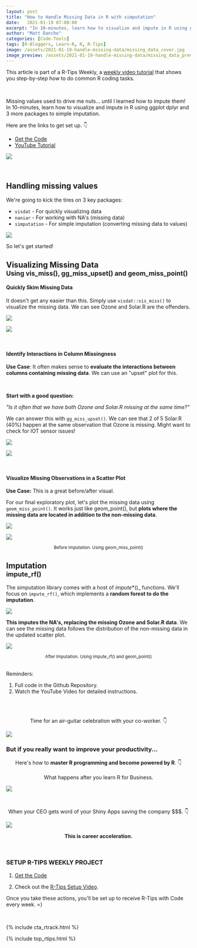 ```yaml
---
layout: post
title: "How to Handle Missing Data in R with simputation"
date:   2021-01-19 07:00:00
excerpt: "In 10-minutes, learn how to visualize and impute in R using ggplot dplyr and 3 more packages to simple imputation. Here are the links to get set up."
author: "Matt Dancho"
categories: [Code-Tools]
tags: [R-Bloggers, Learn-R, R, R-Tips]
image: /assets/2021-01-19-handle-missing-data/missing_data_cover.jpg
image_preview: /assets/2021-01-19-handle-missing-data/missing_data_preview.jpg
---
```




This article is part of a R-Tips Weekly, a [weekly video tutorial](https://learn.business-science.io/r-tips-newsletter) that shows you step-by-step how to do common R coding tasks.

<br/>

Missing values used to drive me nuts... until I learned how to impute them! In 10-minutes, learn how to visualize and impute in R using ggplot dplyr and 3 more packages to simple imputation. 

Here are the links to get set up. 👇

- [Get the Code](https://learn.business-science.io/r-tips-newsletter)
- [YouTube Tutorial](https://youtu.be/gY12FJryF7k)


<a href="https://youtu.be/gY12FJryF7k"><img src="/assets/2021-01-19-handle-missing-data/video_thumb.png" border="0" /></a>

<br>


## Handling missing values

We're going to kick the tires on 3 key packages:

- `visdat` - For quickly visualizing data
- `naniar` - For working with NA's (missing data)
- `simputation` - For simple imputation (converting missing data to values)

![](/assets/2021-01-19-handle-missing-data/before_after.png)

So let's get started!



<h2>Visualizing Missing Data<br><small>Using vis_miss(), gg_miss_upset() and geom_miss_point()</small></h2>
 

#### Quickly Skim Missing Data 

It doesn't get any easier than this. Simply use `visdat::vis_miss()` to visualize the missing data. We can see Ozone and Solar.R are the offenders. 

![](/assets/2021-01-19-handle-missing-data/vis_miss.jpg)

![](/assets/2021-01-19-handle-missing-data/vis_miss_observations.jpg)

<br>

#### Identify Interactions in Column Missingness

**Use Case**: It often makes sense to **evaluate the interactions between columns containing missing data**. We can use an "upset" plot for this. 

<br>

**Start with a good question:**

_"Is it often that we have both Ozone and Solar.R missing at the same time?"_

We can answer this with `gg_miss_upset()`. We can see that 2 of 5 Solar.R (40%) happen at the same observation that Ozone is missing. Might want to check for IOT sensor issues!

![](/assets/2021-01-19-handle-missing-data/gg_miss_upset.jpg)

![](/assets/2021-01-19-handle-missing-data/gg_miss_upset_barchart.jpg)

<br>

#### Visualize Missing Observations in a Scatter Plot

**Use Case:** This is a great before/after visual. 

For our final exploratory plot, let's plot the missing data using `geom_miss_point()`. It works just like geom_point(), but **plots where the missing data are located in addition to the non-missing data**. 

![](/assets/2021-01-19-handle-missing-data/geom_miss_point.jpg)

![](/assets/2021-01-19-handle-missing-data/geom_miss_point_scatterplot.jpg)

<center><small>Before Imputation. Using geom_miss_point()</small></center>



<h2>Imputation<br><small>impute_rf()</small></h2>
   
The simputation library comes with a host of _impute_*()_ functions. We'll focus on `impute_rf()`, which implements a **random forest to do the imputation**. 

![](/assets/2021-01-19-handle-missing-data/impute_rf.jpg)

**This imputes the NA's, replacing the missing Ozone and Solar.R data**. We can see the missing data follows the distribution of the non-missing data in the updated scatter plot.

![](/assets/2021-01-19-handle-missing-data/impute_rf_scatterplot.jpg)

<center><small>
    After Imputation. Using impute_rf() and geom_point()
</small></center>

<br>

Reminders:
1. Full code in the Github Repository.
2. Watch the YouTube Video for detailed instructions.

<br><br>


<center><p>Time for an air-guitar celebration with your co-worker. 👇</p></center>

![](/assets/2021-01-19-handle-missing-data/football_celebrate.gif)


### But if you really want to improve your productivity... 

<center>
<p>
Here's how to <strong>master R programming and become powered by R</strong>.  👇
<br><br>
What happens after you learn R for Business. 
</p>
</center>

![](/assets/2021-01-19-handle-missing-data/harry_potter.gif)

<br>
<center><p>When your CEO gets word of your Shiny Apps saving the company $$$. 👇</p></center>

![](/assets/2021-01-19-handle-missing-data/wizard.gif)


<center><strong><p>This is career acceleration.</p></strong></center>



<br>

### SETUP R-TIPS WEEKLY PROJECT

1. [Get the Code](https://learn.business-science.io/r-tips-newsletter)

2. Check out the [R-Tips Setup Video](https://youtu.be/F7aYV0RPyD0).

Once you take these actions, you'll be set up to receive R-Tips with Code every week. =)

<br>

{% include cta_rtrack.html %}

{% include top_rtips.html %}
